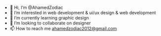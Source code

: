 - 👋 Hi, I’m @AhamedZodiac
- 👀 I’m interested in web development & ui/ux design & web development 
- 🌱 I’m currently learning graphic design 
- 💞️ I’m looking to collaborate on designer 
- 📫 How to reach me ahamedzodiac2012@gmail.com
 
  

<!---
AhamedZodiac/AhamedZodiac is a ✨ special ✨ repository because its `README.md` (this file) appears on your GitHub profile.
You can click the Preview link to take a look at your changes.
--->
